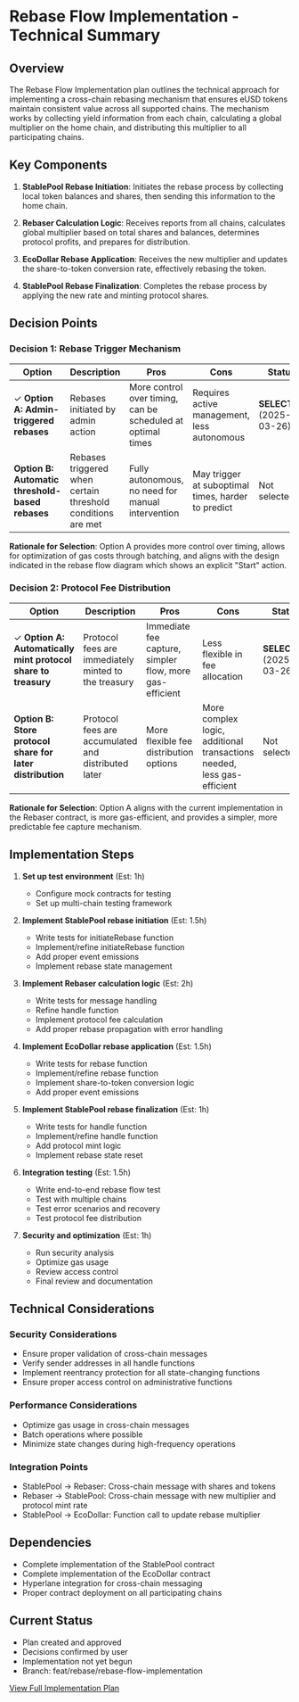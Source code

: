 # Rebase Flow Implementation - Technical Summary

## Overview

The Rebase Flow Implementation plan outlines the technical approach for implementing a cross-chain rebasing mechanism that ensures eUSD tokens maintain consistent value across all supported chains. The mechanism works by collecting yield information from each chain, calculating a global multiplier on the home chain, and distributing this multiplier to all participating chains.

## Key Components

1. **StablePool Rebase Initiation**: Initiates the rebase process by collecting local token balances and shares, then sending this information to the home chain.

2. **Rebaser Calculation Logic**: Receives reports from all chains, calculates global multiplier based on total shares and balances, determines protocol profits, and prepares for distribution.

3. **EcoDollar Rebase Application**: Receives the new multiplier and updates the share-to-token conversion rate, effectively rebasing the token.

4. **StablePool Rebase Finalization**: Completes the rebase process by applying the new rate and minting protocol shares.

## Decision Points

### Decision 1: Rebase Trigger Mechanism

| Option | Description | Pros | Cons | Status |
|--------|-------------|------|------|--------|
| ✓ **Option A: Admin-triggered rebases** | Rebases initiated by admin action | More control over timing, can be scheduled at optimal times | Requires active management, less autonomous | **SELECTED** (2025-03-26) |
| **Option B: Automatic threshold-based rebases** | Rebases triggered when certain threshold conditions are met | Fully autonomous, no need for manual intervention | May trigger at suboptimal times, harder to predict | Not selected |

**Rationale for Selection**: Option A provides more control over timing, allows for optimization of gas costs through batching, and aligns with the design indicated in the rebase flow diagram which shows an explicit "Start" action.

### Decision 2: Protocol Fee Distribution

| Option | Description | Pros | Cons | Status |
|--------|-------------|------|------|--------|
| ✓ **Option A: Automatically mint protocol share to treasury** | Protocol fees are immediately minted to the treasury | Immediate fee capture, simpler flow, more gas-efficient | Less flexible in fee allocation | **SELECTED** (2025-03-26) |
| **Option B: Store protocol share for later distribution** | Protocol fees are accumulated and distributed later | More flexible fee distribution options | More complex logic, additional transactions needed, less gas-efficient | Not selected |

**Rationale for Selection**: Option A aligns with the current implementation in the Rebaser contract, is more gas-efficient, and provides a simpler, more predictable fee capture mechanism.

## Implementation Steps

1. **Set up test environment** (Est: 1h)
   - Configure mock contracts for testing
   - Set up multi-chain testing framework

2. **Implement StablePool rebase initiation** (Est: 1.5h)
   - Write tests for initiateRebase function
   - Implement/refine initiateRebase function
   - Add proper event emissions
   - Implement rebase state management

3. **Implement Rebaser calculation logic** (Est: 2h)
   - Write tests for message handling
   - Refine handle function
   - Implement protocol fee calculation
   - Add proper rebase propagation with error handling

4. **Implement EcoDollar rebase application** (Est: 1.5h)
   - Write tests for rebase function
   - Implement/refine rebase function
   - Implement share-to-token conversion logic
   - Add proper event emissions

5. **Implement StablePool rebase finalization** (Est: 1h)
   - Write tests for handle function
   - Implement/refine handle function
   - Add protocol mint logic
   - Implement rebase state reset

6. **Integration testing** (Est: 1.5h)
   - Write end-to-end rebase flow test
   - Test with multiple chains
   - Test error scenarios and recovery
   - Test protocol fee distribution

7. **Security and optimization** (Est: 1h)
   - Run security analysis
   - Optimize gas usage
   - Review access control
   - Final review and documentation

## Technical Considerations

### Security Considerations
- Ensure proper validation of cross-chain messages
- Verify sender addresses in all handle functions
- Implement reentrancy protection for all state-changing functions
- Ensure proper access control on administrative functions

### Performance Considerations
- Optimize gas usage in cross-chain messages
- Batch operations where possible
- Minimize state changes during high-frequency operations

### Integration Points
- StablePool → Rebaser: Cross-chain message with shares and tokens
- Rebaser → StablePool: Cross-chain message with new multiplier and protocol mint rate
- StablePool → EcoDollar: Function call to update rebase multiplier

## Dependencies

- Complete implementation of the StablePool contract
- Complete implementation of the EcoDollar contract
- Hyperlane integration for cross-chain messaging
- Proper contract deployment on all participating chains

## Current Status

- Plan created and approved
- Decisions confirmed by user
- Implementation not yet begun
- Branch: feat/rebase/rebase-flow-implementation

[View Full Implementation Plan](../full/rebase-flow-implementation-plan.md)